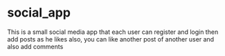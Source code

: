 # social_app
This is a small social media app that each user can register and login then add posts as he likes also, you can like another post of another user and also add comments
